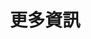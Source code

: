---
title: 更多資訊
links:
  - title: 使用Instagram論命
    description: 點我了解
    website: https://www.instagram.com/lighturway_astro/
    image: instagram.png

  - title: 命盤解析影音版
    description: 點我觀看
    website: https://www.instagram.com/lighturway_astro/
    image: youtube.png

menu:
    main: 
        weight: 4
        params:
            icon: link

comments: false

---